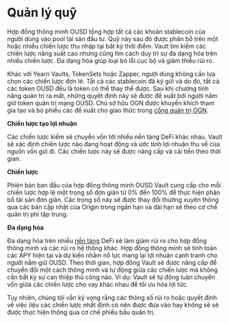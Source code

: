 # Quản lý quỹ

Hợp đồng thông minh OUSD tổng hợp tất cả các khoản stablecoin của người dùng vào pool tài sản đầu tư. Quỹ này sau đó được phân bổ trên một hoặc nhiều chiến lược thu nhập tại bất kỳ thời điểm. Vault tìm kiếm các chiến lược năng suất cao nhưng cũng tìm cách duy trì sự đa dạng hóa trên nhiều chiến lược. Đa dạng hóa giúp loại bỏ lỗi cục bộ và giảm thiểu rủi ro.

Khác với Yearn Vaults, TokenSets hoặc Zapper, người dùng không cần lựa chọn các chiến lược đơn lẻ. Tất cả các stablecoin đã ký gửi và do đó, tất cả các token OUSD đều là token có thể thay thế được. Sau khi chương tính năng quản trị ra mắt, những quyết định này sẽ được đề xuất bởi người nắm giữ token quản trị mạng OUSD. Chủ sở hữu OGN được khuyến khích tham gia tạo và bỏ phiếu các đề xuất cho giao thức trong [cổng quản trị OGN](https://vote.originprotocol.com).

**Chiến lược tạo lợi nhuận**

Các chiến lược kiếm sẽ chuyển vốn tới nhiều nền tảng DeFi khác nhau. Vault sẽ xác định chiến lược nào đang hoạt động và ước tính lợi nhuận thu về của nguồn vốn gửi đi. Các chiến lược này sẽ được nâng cấp và cải tiến theo thời gian.

**Chiến lược**

Phiên bản ban đầu của hợp đồng thông minh OUSD Vault cung cấp cho mỗi chiến lược hợp lệ một trọng số đơn giản từ 0% đến 100% để thực hiện phân bổ tài sản đơn giản. Các trọng số này sẽ được thay đổi thường xuyên thông qua các bản cập nhật của Origin trong ngắn hạn và dài hạn sẽ theo cơ chế quản trị phi tập trung.

**Đa dạng hóa**

Đa dạng hóa trên nhiều [nền tảng](supported-strategies/) DeFi sẽ làm giảm rủi ro cho hợp đồng thông minh và các rủi ro hệ thống khác. Hợp đồng thông minh sẽ tính toán các APY hiện tại và dự kiến nhằm nỗ lực mang lại lợi nhuận cạnh tranh cho người nắm giữ OUSD. Theo thời gian, hợp đồng Vault sẽ được nâng cấp để chuyển đổi một cách thông minh và tự động giữa các chiến lược mà không cần bất kỳ sự can thiệp thủ công nào. Ví dụ: Vault sẽ tự động luân chuyển vốn giữa các chiến lược cho vay khác nhau để tối ưu hóa lợi tức.

Tuy nhiên, chúng tôi vẫn kỳ vọng rằng các thông số rủi ro hoặc quyết định về việc liệu các chiến lược nhất định có nên được đưa vào hay không sẽ sẽ được thực hiện thông qua cơ chế phiếu bầu quản trị. 

